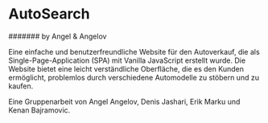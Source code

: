 # AutoSearch
####### by Angel & Angelov

Eine einfache und benutzerfreundliche Website für den Autoverkauf, die als Single-Page-Application (SPA) mit Vanilla JavaScript erstellt wurde. Die Website bietet eine leicht verständliche Oberfläche, die es den Kunden ermöglicht, problemlos durch verschiedene Automodelle zu stöbern und zu kaufen.

Eine Gruppenarbeit von Angel Angelov, Denis Jashari, Erik Marku und Kenan Bajramovic.
